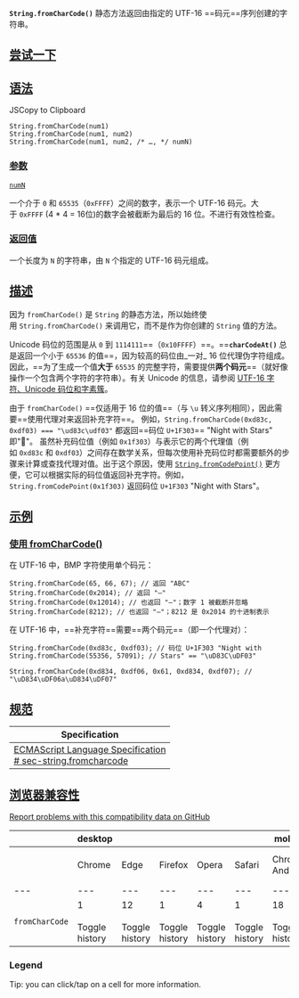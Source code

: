 
**`String.fromCharCode()`** 静态方法返回由指定的 UTF-16 ==码元==序列创建的字符串。

## [尝试一下](https://developer.mozilla.org/zh-CN/docs/Web/JavaScript/Reference/Global_Objects/String/fromCharCode#%E5%B0%9D%E8%AF%95%E4%B8%80%E4%B8%8B)

## [语法](https://developer.mozilla.org/zh-CN/docs/Web/JavaScript/Reference/Global_Objects/String/fromCharCode#%E8%AF%AD%E6%B3%95)

JSCopy to Clipboard

```
String.fromCharCode(num1)
String.fromCharCode(num1, num2)
String.fromCharCode(num1, num2, /* …, */ numN)
```

### [参数](https://developer.mozilla.org/zh-CN/docs/Web/JavaScript/Reference/Global_Objects/String/fromCharCode#%E5%8F%82%E6%95%B0)

[`numN`](https://developer.mozilla.org/zh-CN/docs/Web/JavaScript/Reference/Global_Objects/String/fromCharCode#numn)

一个介于 `0` 和 `65535`（`0xFFFF`）之间的数字，表示一个 UTF-16 码元。大于 `0xFFFF` (4 * 4 = 16位)的数字会被截断为最后的 16 位。不进行有效性检查。

### [返回值](https://developer.mozilla.org/zh-CN/docs/Web/JavaScript/Reference/Global_Objects/String/fromCharCode#%E8%BF%94%E5%9B%9E%E5%80%BC)

一个长度为 `N` 的字符串，由 `N` 个指定的 UTF-16 码元组成。

## [描述](https://developer.mozilla.org/zh-CN/docs/Web/JavaScript/Reference/Global_Objects/String/fromCharCode#%E6%8F%8F%E8%BF%B0)

因为 `fromCharCode()` 是 `String` 的静态方法，所以始终使用 `String.fromCharCode()` 来调用它，而不是作为你创建的 `String` 值的方法。

Unicode 码位的范围是从 `0` 到 `1114111`==（`0x10FFFF`）==。==**`charCodeAt()`** 总是返回一个小于 `65536` 的值==，因为较高的码位由_一对_ 16 位代理伪字符组成。因此，==为了生成一个值**大于** `65535` 的完整字符，需要提供**两个码元**==（就好像操作一个包含两个字符的字符串）。有关 Unicode 的信息，请参阅 [UTF-16 字符、Unicode 码位和字素簇](https://developer.mozilla.org/zh-CN/docs/Web/JavaScript/Reference/Global_Objects/String#utf-16_%E5%AD%97%E7%AC%A6%E3%80%81unicode_%E7%A0%81%E4%BD%8D%E5%92%8C%E5%AD%97%E7%B4%A0%E7%B0%87)。

由于 `fromCharCode()` ==仅适用于 16 位的值==（与 `\u` 转义序列相同），因此需要==使用代理对来返回补充字符==。
例如，`String.fromCharCode(0xd83c, 0xdf03) === "\ud83c\udf03"` 都返回==码位 `U+1F303`== "Night with Stars" 即"🌃"。
虽然补充码位值（例如 `0x1f303`）与表示它的两个代理值（例如 `0xd83c` 和 `0xdf03`）之间存在数学关系，但每次使用补充码位时都需要额外的步骤来计算或查找代理对值。出于这个原因，使用 [`String.fromCodePoint()`](https://developer.mozilla.org/zh-CN/docs/Web/JavaScript/Reference/Global_Objects/String/fromCodePoint) 更方便，它可以根据实际的码位值返回补充字符。例如，`String.fromCodePoint(0x1f303)` 返回码位 `U+1F303` "Night with Stars"。

## [示例](https://developer.mozilla.org/zh-CN/docs/Web/JavaScript/Reference/Global_Objects/String/fromCharCode#%E7%A4%BA%E4%BE%8B)

### [使用 fromCharCode()](https://developer.mozilla.org/zh-CN/docs/Web/JavaScript/Reference/Global_Objects/String/fromCharCode#%E4%BD%BF%E7%94%A8_fromcharcode)

在 UTF-16 中，BMP 字符使用单个码元：
```
String.fromCharCode(65, 66, 67); // 返回 "ABC"
String.fromCharCode(0x2014); // 返回 "—"
String.fromCharCode(0x12014); // 也返回 "—"；数字 1 被截断并忽略
String.fromCharCode(8212); // 也返回 "—"；8212 是 0x2014 的十进制表示
```

在 UTF-16 中，==补充字符==需要==两个码元==（即一个代理对）：
```
String.fromCharCode(0xd83c, 0xdf03); // 码位 U+1F303 "Night with
String.fromCharCode(55356, 57091); // Stars" == "\uD83C\uDF03"

String.fromCharCode(0xd834, 0xdf06, 0x61, 0xd834, 0xdf07); // "\uD834\uDF06a\uD834\uDF07"
```

## [规范](https://developer.mozilla.org/zh-CN/docs/Web/JavaScript/Reference/Global_Objects/String/fromCharCode#%E8%A7%84%E8%8C%83)

|Specification|
|---|
|[ECMAScript Language Specification  <br># sec-string.fromcharcode](https://tc39.es/ecma262/multipage/text-processing.html#sec-string.fromcharcode)|

## [浏览器兼容性](https://developer.mozilla.org/zh-CN/docs/Web/JavaScript/Reference/Global_Objects/String/fromCharCode#%E6%B5%8F%E8%A7%88%E5%99%A8%E5%85%BC%E5%AE%B9%E6%80%A7)

[Report problems with this compatibility data on GitHub](https://github.com/mdn/browser-compat-data/issues/new?mdn-url=https%3A%2F%2Fdeveloper.mozilla.org%2Fzh-CN%2Fdocs%2FWeb%2FJavaScript%2FReference%2FGlobal_Objects%2FString%2FfromCharCode&metadata=%3C%21--+Do+not+make+changes+below+this+line+--%3E%0A%3Cdetails%3E%0A%3Csummary%3EMDN+page+report+details%3C%2Fsummary%3E%0A%0A*+Query%3A+%60javascript.builtins.String.fromCharCode%60%0A*+Report+started%3A+2024-04-23T09%3A28%3A44.448Z%0A%0A%3C%2Fdetails%3E&title=javascript.builtins.String.fromCharCode+-+%3CSUMMARIZE+THE+PROBLEM%3E&template=data-problem.yml "Report an issue with this compatibility data")

| |desktop|   |   |   |   |mobile|   |   |   |   |   |server|   |
|---|---|---|---|---|---|---|---|---|---|---|---|---|---|
||Chrome|Edge|Firefox|Opera|Safari|Chrome Android|Firefox for Android|Opera Android|Safari on iOS|Samsung Internet|WebView Android|Deno|Node.js|
|---|---|---|---|---|---|---|---|---|---|---|---|---|---|
|`fromCharCode`|1<br><br>Toggle history|12<br><br>Toggle history|1<br><br>Toggle history|4<br><br>Toggle history|1<br><br>Toggle history|18<br><br>Toggle history|4<br><br>Toggle history|10.1<br><br>Toggle history|1<br><br>Toggle history|1.0<br><br>Toggle history|4.4<br><br>Toggle history|1.0<br><br>Toggle history|0.10.0<br><br>Toggle history|

### Legend

Tip: you can click/tap on a cell for more information.